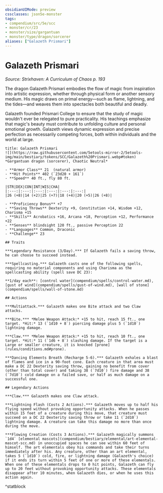 ```yaml
---
obsidianUIMode: preview
cssclasses: json5e-monster
tags:
- compendium/src/5e/scc
- monster/cr/23
- monster/size/gargantuan
- monster/type/dragon/sorcerer
aliases: ["Galazeth Prismari"]
---
```

# Galazeth Prismari
*Source: Strixhaven: A Curriculum of Chaos p. 193*  

The dragon Galazeth Prismari embodies the flow of magic from inspiration into artistic expression, whether through physical form or another sensory medium. His magic draws on primal energy—such as flame, lightning, and the tides—and weaves them into spectacles both beautiful and deadly.

Galazeth founded Prismari College to ensure that the study of magic wouldn't ever be relegated to pure practicality. His teachings emphasize that magic's beauty must contribute to unfolding culture and personal emotional growth. Galazeth views dynamic expression and precise perfection as necessarily competing forces, both within individuals and the world at large.

```ad-statblock
title: Galazeth Prismari
![](https://raw.githubusercontent.com/5etools-mirror-2/5etools-img/main/bestiary/tokens/SCC/Galazeth%20Prismari.webp#token)
*Gargantuan dragon (sorcerer), Chaotic Neutral*

- **Armor Class** 21  (natural armor)
- **Hit Points** 402 (`23d20 + 161`)
- **Speed** 40 ft., fly 80 ft.

|STR|DEX|CON|INT|WIS|CHA|
|:---:|:---:|:---:|:---:|:---:|:---:|
|26 (+8)|14 (+2)|25 (+7)|18 (+4)|20 (+5)|26 (+8)|

- **Proficiency Bonus** +7
- **Saving Throws** Dexterity +9, Constitution +14, Wisdom +12, Charisma +15
- **Skills** Acrobatics +16, Arcana +18, Perception +12, Performance +22
- **Senses** blindsight 120 ft., passive Perception 22
- **Languages** Common, Draconic
- **Challenge** 23

## Traits

***Legendary Resistance (3/Day).*** If Galazeth fails a saving throw, he can choose to succeed instead.

***Spellcasting.*** Galazeth casts one of the following spells, requiring no material components and using Charisma as the spellcasting ability (spell save DC 23):

**1/day each**: [control water](compendium/spells/control-water.md), [gust of wind](compendium/spells/gust-of-wind.md), [wall of stone](compendium/spells/wall-of-stone.md)

## Actions

***Multiattack.*** Galazeth makes one Bite attack and two Claw attacks.

***Bite.*** *Melee Weapon Attack:* +15 to hit, reach 15 ft., one target. *Hit:* 13 (`1d10 + 8`) piercing damage plus 5 (`1d10`) lightning damage.

***Claw.*** *Melee Weapon Attack:* +15 to hit, reach 10 ft., one target. *Hit:* 11 (`1d6 + 8`) slashing damage. If the target is a Large or smaller creature, it is knocked [prone](rules/conditions.md#prone).

***Dancing Elements Breath (Recharge 5-6).*** Galazeth exhales a blast of flames and ice in a 90-foot cone. Each creature in that area must make a DC 22 Dexterity saving throw, gaining no benefit from cover (other than total cover) and taking 38 (`7d10`) fire damage and 38 (`7d10`) cold damage on a failed save, or half as much damage on a successful one.

## Legendary Actions

***Claw.*** Galazeth makes one Claw attack.

***Lightning Flash (Costs 2 Actions).*** Galazeth moves up to half his flying speed without provoking opportunity attacks. When he passes within 15 feet of a creature during this move, that creature must succeed on a DC 22 Dexterity saving throw or take 11 (`2d10`) lightning damage. A creature can take this damage no more than once during the move.

***Flowing Creation (Costs 3 Actions).*** Galazeth magically summons `1d4` [elemental mascots](compendium/bestiary/elemental/art-elemental-mascot-scc.md) in unoccupied spaces he can see within 60 feet of himself. The art elementals obey his commands and take their turns immediately after his. Any creature, other than an art elemental, takes 5 (`1d10`) cold, fire, or lightning damage (Galazeth's choice) if it ends its turn within 5 feet of one or more of these elementals. When one of these elementals drops to 0 hit points, Galazeth can fly up to 20 feet without provoking opportunity attacks. These elementals disappear after 10 minutes, when Galazeth dies, or when he uses this action again.
```
^statblock
